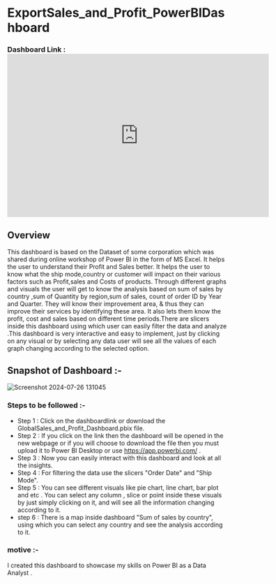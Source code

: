 # ExportSales_and_Profit_PowerBIDashboard

### Dashboard Link : <iframe title="GlobalSales_and_Profit_Dashboard" width="600" height="373.5" src="https://app.powerbi.com/view?r=eyJrIjoiZDY4MDg5ZTMtYzNmNi00MjFlLWJiMDAtZDRhZGIwYWRhMGU4IiwidCI6ImE2ZGJkZGRlLTU3OTgtNGViYS1hNWE4LTc4ODA3ZTgyZDllYiJ9" frameborder="0" allowFullScreen="true"></iframe>

## Overview 

This dashboard is based on the Dataset of some corporation which was shared during online workshop of Power BI in the form of MS Excel. It helps the user to understand their Profit and Sales better. It helps the user to know what the ship mode,country or customer will impact on their various factors such as Profit,sales and Costs of products. Through different graphs and visuals the user will get to know the analysis based on sum of sales by country ,sum of Quantity by region,sum of sales, count of order ID by Year and Quarter. They will know their improvement area, & thus they can improve their services by identifying these area. It also lets them know the profit, cost and sales based on different time periods.There are slicers inside this dashboard using which user can easily filter the data and analyze .This dashboard is very interactive and easy to implement, just by clicking on any visual or by selecting any data user will see all the values of each graph changing according to the selected option.

## Snapshot of Dashboard :-

![Screenshot 2024-07-26 131045](https://github.com/user-attachments/assets/e9091fe0-3c79-42aa-be37-618186abf693)



### Steps to be followed :-

- Step 1 : Click on the dashboardlink or download the GlobalSales_and_Profit_Dashboard.pbix file.
- Step 2 : If you click on the link then the dashboard will be opened in the new webpage or if you will choose to download the file then you must upload it to Power BI Desktop or use https://app.powerbi.com/ .
- Step 3 : Now you can easily interact with this dashboard and look at all the insights.
- Step 4 : For filtering the data use the slicers "Order Date" and "Ship Mode".
- Step 5 : You can see different visuals like pie chart, line chart, bar plot and etc . You can select any column , slice or point inside these visuals by just simply clicking on it, and will see all the information changing according to it.
- step 6 : There is a map inside dashboard "Sum of sales by country", using which you can select any country and see the analysis according to it.

### motive :-

I created this dashboard to showcase my skills on Power BI as a Data Analyst .
